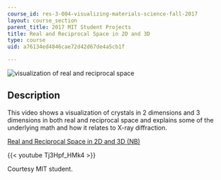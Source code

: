 ```yaml
---
course_id: res-3-004-visualizing-materials-science-fall-2017
layout: course_section
parent_title: 2017 MIT Student Projects
title: Real and Reciprocal Space in 2D and 3D
type: course
uid: a76134ed4846cae72d42d67de4a5cb1f

---
```


![visualization of real and reciprocal space](/coursemedia/res-3-004-visualizing-materials-science-fall-2017/94ca634b27af25fcf310cc2410d9e672_MITRES_3_004F17_20_anon.jpg)

Description
-----------

This video shows a visualization of crystals in 2 dimensions and 3 dimensions in both real and reciprocal space and explains some of the underlying math and how it relates to X-ray diffraction.

[Real and Reciprocal Space in 2D and 3D (NB)](/coursemedia/res-3-004-visualizing-materials-science-fall-2017/439117b480a51941de9a54e43e9de5ef_2017_anon3.nb)

{{< youtube Tj3Hpf_HMk4 >}}

Courtesy MIT student.